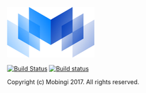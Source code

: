 [![logo](./logos/mobingi-205x119.png)](https://mobingi.co.jp/)

[![Build Status](https://travis-ci.org/mobingilabs/mobingi-sdk-go.svg?branch=master)](https://travis-ci.org/mobingilabs/mobingi-sdk-go)
[![Build status](https://ci.appveyor.com/api/projects/status/7085b5hnw6ehbdh9/branch/master?svg=true)](https://ci.appveyor.com/project/flowerinthenight/mobingi-sdk-go/branch/master)

Copyright (c) Mobingi 2017. All rights reserved.
